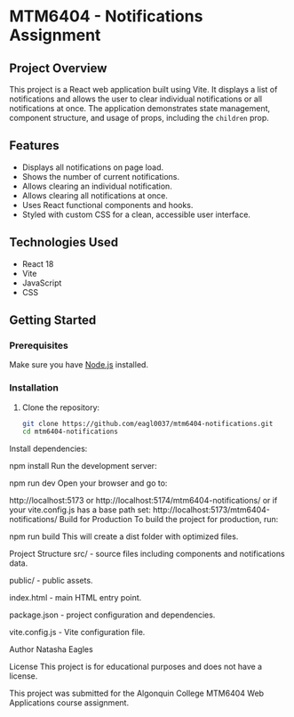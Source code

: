 # MTM6404 - Notifications Assignment

## Project Overview

This project is a React web application built using Vite. It displays a list of notifications and allows the user to clear individual notifications or all notifications at once. The application demonstrates state management, component structure, and usage of props, including the `children` prop.

## Features

- Displays all notifications on page load.
- Shows the number of current notifications.
- Allows clearing an individual notification.
- Allows clearing all notifications at once.
- Uses React functional components and hooks.
- Styled with custom CSS for a clean, accessible user interface.

## Technologies Used

- React 18
- Vite
- JavaScript 
- CSS

## Getting Started

### Prerequisites

Make sure you have [Node.js](https://nodejs.org/) installed.

### Installation

1. Clone the repository:

   ```bash
   git clone https://github.com/eagl0037/mtm6404-notifications.git
   cd mtm6404-notifications
Install dependencies:


npm install
Run the development server:


npm run dev
Open your browser and go to:


http://localhost:5173
or http://localhost:5174/mtm6404-notifications/
or if your vite.config.js has a base path set:
http://localhost:5173/mtm6404-notifications/
Build for Production
To build the project for production, run:


npm run build
This will create a dist folder with optimized files.

Project Structure
src/ - source files including components and notifications data.

public/ - public assets.

index.html - main HTML entry point.

package.json - project configuration and dependencies.

vite.config.js - Vite configuration file.

Author
Natasha Eagles


License
This project is for educational purposes and does not have a license.

This project was submitted for the Algonquin College MTM6404 Web Applications course assignment.

